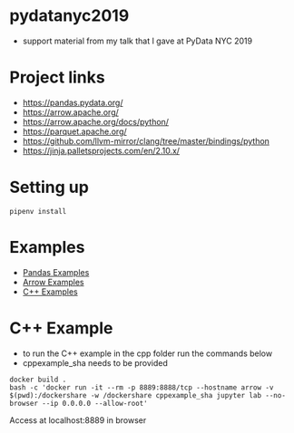 # pydatanyc2019

* support material from my talk that I gave at PyData NYC 2019

# Project links

* https://pandas.pydata.org/
* https://arrow.apache.org/ 
* https://arrow.apache.org/docs/python/
* https://parquet.apache.org/
* https://github.com/llvm-mirror/clang/tree/master/bindings/python
* https://jinja.palletsprojects.com/en/2.10.x/

# Setting up

```
pipenv install
```

# Examples

* [Pandas Examples](pandas_example.ipynb)
* [Arrow Examples](arrow_example.ipynb)
* [C++ Examples](cpp/cpp_example.ipynb)

# C++ Example

* to run the C++ example in the cpp folder run the commands below
* cppexample_sha needs to be provided

```
docker build .
bash -c 'docker run -it --rm -p 8889:8888/tcp --hostname arrow -v $(pwd):/dockershare -w /dockershare cppexample_sha jupyter lab --no-browser --ip 0.0.0.0 --allow-root'
```

Access at localhost:8889 in browser